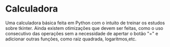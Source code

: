 # Calculadora
Uma calculadora básica feita em Python com o intuito de treinar os estudos sobre tkinter.
Ainda existem otimizações que devem ser feitas, como o uso consecutivo das operações sem a necessidade de apertar o botão "=" e adicionar outras funções, como raiz quadrada, logaritmos,etc.

